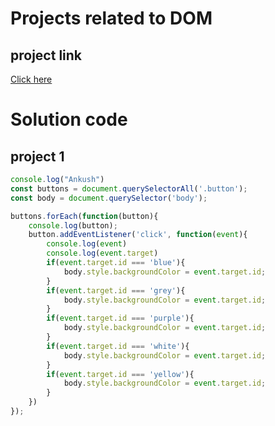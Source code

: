 # Projects related to DOM

## project link
[Click here](https://stackblitz.com/edit/dom-project-chaiaurcode?file=index.html)

# Solution code

## project 1

```javascript
console.log("Ankush")
const buttons = document.querySelectorAll('.button');
const body = document.querySelector('body');

buttons.forEach(function(button){
    console.log(button);
    button.addEventListener('click', function(event){
        console.log(event)
        console.log(event.target)
        if(event.target.id === 'blue'){
            body.style.backgroundColor = event.target.id;
        }
        if(event.target.id === 'grey'){
            body.style.backgroundColor = event.target.id;
        }
        if(event.target.id === 'purple'){
            body.style.backgroundColor = event.target.id;
        }
        if(event.target.id === 'white'){
            body.style.backgroundColor = event.target.id;
        }
        if(event.target.id === 'yellow'){
            body.style.backgroundColor = event.target.id;
        }
    })
});
```